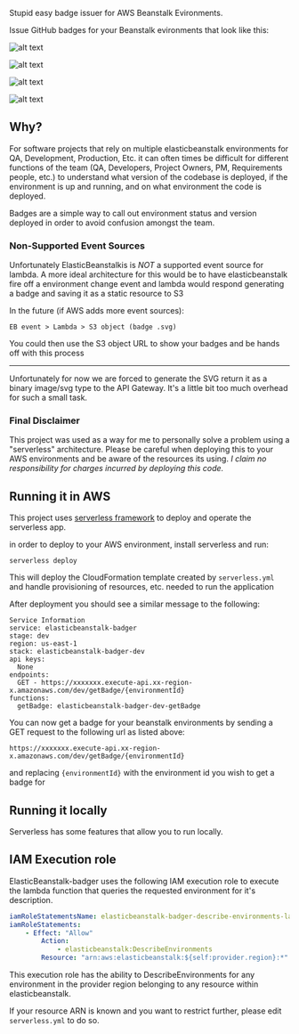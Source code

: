 Stupid easy badge issuer for AWS Beanstalk Evironments.

Issue GitHub badges for your Beanstalk evironments that look like this:

![alt text](http://img.shields.io/badge/Your%20Beanstalk%20Environment-Ready_Version_0.0-brightgreen.svg)

![alt text](http://img.shields.io/badge/Your%20Beanstalk%20Environment-Ready_Version_0.0-yellow.svg)

![alt text](http://img.shields.io/badge/Your%20Beanstalk%20Environment-Terminated_Version_0.0-red.svg)

![alt text](http://img.shields.io/badge/Your%20Beanstalk%20Environment-Updating_Version_0.0-lightgrey.svg)


## Why?
For software projects that rely on multiple elasticbeanstalk environments for QA, Development, Production, Etc. it can often times be difficult for different functions of the team (QA, Developers, Project Owners, PM, Requirements people, etc.) to understand what version of the codebase is deployed, if the environment is up and running, and on what environment the code is deployed.

Badges are a simple way to call out environment status and version deployed in order to avoid confusion amongst the team.


### Non-Supported Event Sources
Unfortunately ElasticBeanstalkis is *NOT* a supported event source for lambda. A more ideal architecture for this would be to have elasticbeanstalk fire off a environment change event and lambda would respond generating a badge and saving it as a static resource to S3

In the future (if AWS adds more event sources):

`EB event > Lambda > S3 object (badge .svg)`

You could then use the S3 object URL to show your badges and be hands off with this process

--------
Unfortunately for now we are forced to generate the SVG return it as a binary image/svg type to the API Gateway. It's a little bit too much overhead for such a small task.

### Final Disclaimer
This project was used as a way for me to personally solve a problem using a "serverless" architecture. Please be careful when deploying this to your AWS environments and be aware of the resources its using. *I claim no responsibility for charges incurred by deploying this code.*

## Running it in AWS
This project uses [serverless framework](https://serverless.com/) to deploy and operate the serverless app.

in order to deploy to your AWS environment, install serverless and run:

```
serverless deploy
```

This will deploy the CloudFormation template created by ```serverless.yml``` and handle provisioning of resources, etc. needed to run the application

After deployment you should see a similar message to the following:

```
Service Information
service: elasticbeanstalk-badger
stage: dev
region: us-east-1
stack: elasticbeanstalk-badger-dev
api keys:
  None
endpoints:
  GET - https://xxxxxxx.execute-api.xx-region-x.amazonaws.com/dev/getBadge/{environmentId}
functions:
  getBadge: elasticbeanstalk-badger-dev-getBadge
```

You can now get a badge for your beanstalk environments by sending a GET request to the following url as listed above:

```
https://xxxxxxx.execute-api.xx-region-x.amazonaws.com/dev/getBadge/{environmentId}
```

and replacing `{environmentId}` with the environment id you wish to get a badge for

## Running it locally

Serverless has some features that allow you to run locally.

## IAM Execution role
ElasticBeanstalk-badger uses the following IAM execution role to execute the lambda function that queries the requested environment for it's description.

```yaml
iamRoleStatementsName: elasticbeanstalk-badger-describe-environments-lambda #optional custom role name setting instead of the default generated one
iamRoleStatements:
	- Effect: "Allow"
		Action:
			- elasticbeanstalk:DescribeEnvironments
		Resource: "arn:aws:elasticbeanstalk:${self:provider.region}:*"
```
This execution role has the ability to DescribeEnvironments for any environment in the provider region belonging to any resource within elasticbeanstalk.

If your resource ARN is known and you want to restrict further, please edit `serverless.yml` to do so.
